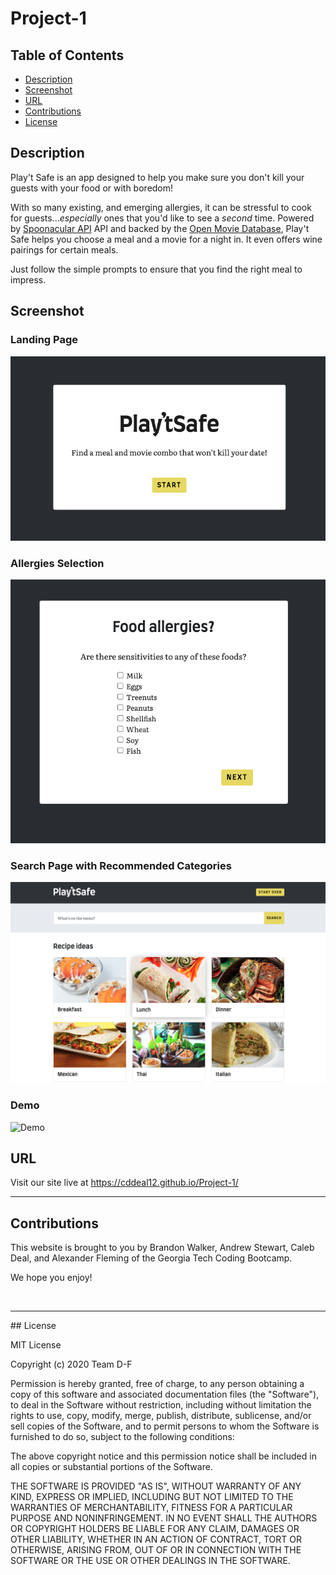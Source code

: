 # Project-1

## Table of Contents

* [Description](#description)
* [Screenshot](#screenshot)
* [URL](#url)
* [Contributions](#contributions)
* [License](#license)


## __Description__
Play't Safe is an app designed to help you make sure you don't kill your guests with your food or with boredom!

With so many existing, and  emerging allergies, it can be stressful to cook for guests..._especially_ ones that you'd like to see a _second_ time. Powered by [Spoonacular API](https://spoonacular.com/food-api) API and backed by the [Open Movie Database](https://www.omdbapi.com/), Play't Safe helps you choose a meal and a movie for a night in. It even offers wine pairings for certain meals. 

Just follow the simple prompts to ensure that you find the right meal to impress. 


## __Screenshot__

### __Landing Page__
![Landing Page](assets/images/landing-page.png)

### __Allergies Selection__
![Allergies Selection](assets/images/allergies-page.png)

### __Search Page with Recommended Categories__
![Search Page](assets/images/suggestions-page.png)

### __Demo__
![Demo](assets/images/demo.gif)

## __URL__
Visit our site live at https://cddeal12.github.io/Project-1/

<hr>

## __Contributions__

This website is brought to you by Brandon Walker, Andrew Stewart, Caleb Deal, and Alexander Fleming of the Georgia Tech Coding Bootcamp. 

We hope you enjoy!




<br>



<hr>
## License

MIT License

Copyright (c) 2020 Team D-F

Permission is hereby granted, free of charge, to any person obtaining a copy
of this software and associated documentation files (the "Software"), to deal
in the Software without restriction, including without limitation the rights
to use, copy, modify, merge, publish, distribute, sublicense, and/or sell
copies of the Software, and to permit persons to whom the Software is
furnished to do so, subject to the following conditions:

The above copyright notice and this permission notice shall be included in all
copies or substantial portions of the Software.

THE SOFTWARE IS PROVIDED "AS IS", WITHOUT WARRANTY OF ANY KIND, EXPRESS OR
IMPLIED, INCLUDING BUT NOT LIMITED TO THE WARRANTIES OF MERCHANTABILITY,
FITNESS FOR A PARTICULAR PURPOSE AND NONINFRINGEMENT. IN NO EVENT SHALL THE
AUTHORS OR COPYRIGHT HOLDERS BE LIABLE FOR ANY CLAIM, DAMAGES OR OTHER
LIABILITY, WHETHER IN AN ACTION OF CONTRACT, TORT OR OTHERWISE, ARISING FROM,
OUT OF OR IN CONNECTION WITH THE SOFTWARE OR THE USE OR OTHER DEALINGS IN THE
SOFTWARE.













